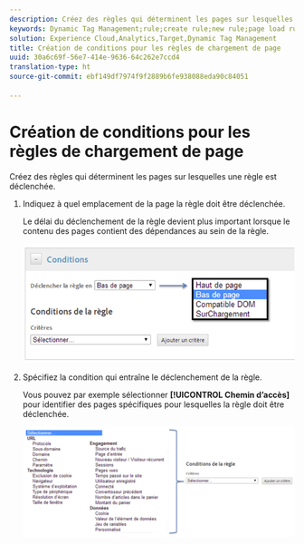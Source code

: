 ```yaml
---
description: Créez des règles qui déterminent les pages sur lesquelles une règle est déclenchée.
keywords: Dynamic Tag Management;rule;create rule;new rule;page load rule
solution: Experience Cloud,Analytics,Target,Dynamic Tag Management
title: Création de conditions pour les règles de chargement de page
uuid: 30a6c69f-56e7-414e-9636-64c262e7ccd4
translation-type: ht
source-git-commit: ebf149df7974f9f2889b6fe938088eda90c84051

---
```



# Création de conditions pour les règles de chargement de page

Créez des règles qui déterminent les pages sur lesquelles une règle est déclenchée.

1. Indiquez à quel emplacement de la page la règle doit être déclenchée.

   Le délai du déclenchement de la règle devient plus important lorsque le contenu des pages contient des dépendances au sein de la règle.

   ![](assets/conditions-page-load-rules1.png)

1. Spécifiez la condition qui entraîne le déclenchement de la règle.

   Vous pouvez par exemple sélectionner **[!UICONTROL Chemin d’accès]** pour identifier des pages spécifiques pour lesquelles la règle doit être déclenchée.

   ![](assets/conditions-page-load-rules2.png)

